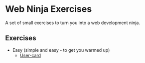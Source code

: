 # Web Ninja Exercises
A set of small exercises to turn you into a web development ninja.



## Exercises

- Easy (simple and easy - to get you warmed up)
    - [User-card](https://github.com/Chimppen/web-ninja-exercises/tree/master/easy/User-card#readme)